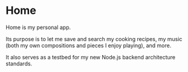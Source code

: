 # Home

Home is my personal app.

Its purpose is to let me save and search my cooking recipes, my music (both my own compositions and pieces I enjoy playing), and more.

It also serves as a testbed for my new Node.js backend architecture standards.